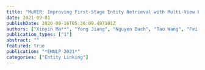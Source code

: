 ```yaml
---
title: "MuVER: Improving First-Stage Entity Retrieval with Multi-View Entity Representations"
date: 2021-09-01
publishDate: 2020-09-16T05:36:09.497101Z
authors: ["Xinyin Ma**", "Yong Jiang", "Nguyen Bach", "Tao Wang", "Fei Huang", "Weiming Lu"]
publication_types: ["1"]
abstract: ""
featured: true
publication: "*EMNLP 2021*"
categories: ["Entity Linking"]
---
```


